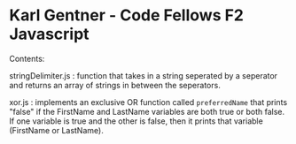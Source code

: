 # Karl Gentner - Code Fellows F2 Javascript

Contents:

stringDelimiter.js : function that takes in a string seperated by a seperator and returns an array of strings in between the seperators.

xor.js : implements an exclusive OR function called `preferredName` that prints "false" if the FirstName and LastName variables are both true or both false. If one variable is true and the other is false, then it prints that variable (FirstName or LastName).

